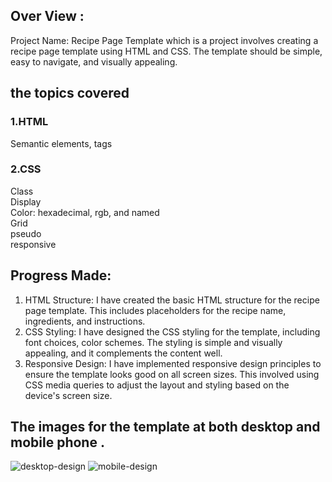 ## Over View :
Project Name: Recipe Page Template which is a project involves creating a recipe page template using HTML and CSS. The template should be simple, easy to navigate, and visually appealing.

## the topics covered
### 1.HTML                                                                                                                                                     
  Semantic elements, tags                                                                                                                                       
### 2.CSS                                                                                                                                                     
  Class                                                                                                                                                        
  Display                                                                                                                                                      
  Color: hexadecimal, rgb, and named                                                                                                                           
  Grid                                                                                                                                                         
  pseudo                                                                                                                                                       
  responsive                                                                                                                                                   
  
## Progress Made:
1. HTML Structure: I have created the basic HTML structure for the recipe page template. This includes placeholders for the recipe name, ingredients, and instructions.
2. CSS Styling: I have designed the CSS styling for the template, including font choices, color schemes. The styling is simple and visually appealing, and it complements the content well.
3. Responsive Design: I have implemented responsive design principles to ensure the template looks good on all screen sizes. This involved using CSS media queries to adjust the layout and styling based on the device's screen size.
## The images for the template at both desktop and mobile phone . 
![desktop-design](https://github.com/eng-shahd/ZIGZAG-CS-Front-End-24/assets/158595641/34908ace-05e8-4077-a921-9c50c882368a)
![mobile-design](https://github.com/eng-shahd/ZIGZAG-CS-Front-End-24/assets/158595641/d6fb9a9d-44c5-4e83-ac13-6dbd43f69f6f)
